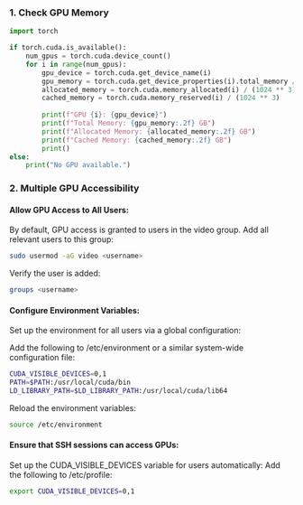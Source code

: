 ### 1. Check GPU Memory ###
``` python
import torch

if torch.cuda.is_available():
    num_gpus = torch.cuda.device_count()
    for i in range(num_gpus):
        gpu_device = torch.cuda.get_device_name(i)
        gpu_memory = torch.cuda.get_device_properties(i).total_memory / (1024 ** 3)
        allocated_memory = torch.cuda.memory_allocated(i) / (1024 ** 3)
        cached_memory = torch.cuda.memory_reserved(i) / (1024 ** 3)
        
        print(f"GPU {i}: {gpu_device}")
        print(f"Total Memory: {gpu_memory:.2f} GB")
        print(f"Allocated Memory: {allocated_memory:.2f} GB")
        print(f"Cached Memory: {cached_memory:.2f} GB")
        print()
else:
    print("No GPU available.")
```

### 2. Multiple GPU Accessibility ###

#### Allow GPU Access to All Users:
By default, GPU access is granted to users in the video group. Add all relevant users to this group:

```bash
sudo usermod -aG video <username>
```

Verify the user is added:

```bash
groups <username>
```

#### Configure Environment Variables:
Set up the environment for all users via a global configuration:

Add the following to /etc/environment or a similar system-wide configuration file:

```bash
CUDA_VISIBLE_DEVICES=0,1
PATH=$PATH:/usr/local/cuda/bin
LD_LIBRARY_PATH=$LD_LIBRARY_PATH:/usr/local/cuda/lib64
```

Reload the environment variables:

```bash
source /etc/environment
```

#### Ensure that SSH sessions can access GPUs:
Set up the CUDA_VISIBLE_DEVICES variable for users automatically: Add the following to /etc/profile:

```bash
export CUDA_VISIBLE_DEVICES=0,1
```
